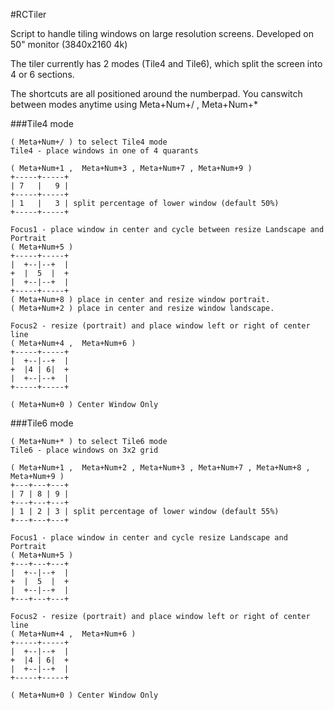 #RCTiler

Script to handle tiling windows on large resolution screens. Developed on 50" monitor (3840x2160 4k)

The tiler currently has 2 modes (Tile4 and Tile6), which split the screen into 4 or 6 sections.

The shortcuts are all positioned around the numberpad.
You canswitch between modes anytime using Meta+Num+/ , Meta+Num+*

###Tile4 mode
```
( Meta+Num+/ ) to select Tile4 mode
Tile4 - place windows in one of 4 quarants

( Meta+Num+1 ,  Meta+Num+3 , Meta+Num+7 , Meta+Num+9 )
+-----+-----+
| 7   |   9 |
+-----+-----+
| 1   |   3 | split percentage of lower window (default 50%)
+-----+-----+

Focus1 - place window in center and cycle between resize Landscape and Portrait
( Meta+Num+5 )
+-----+-----+
|  +--|--+  |
+  |  5  |  +
|  +--|--+  |
+-----+-----+
( Meta+Num+8 ) place in center and resize window portrait.
( Meta+Num+2 ) place in center and resize window landscape.

Focus2 - resize (portrait) and place window left or right of center line
( Meta+Num+4 ,  Meta+Num+6 )
+-----+-----+
|  +--|--+  |
+  |4 | 6|  +
|  +--|--+  |
+-----+-----+

( Meta+Num+0 ) Center Window Only

```

###Tile6 mode
```
( Meta+Num+* ) to select Tile6 mode
Tile6 - place windows on 3x2 grid

( Meta+Num+1 ,  Meta+Num+2 , Meta+Num+3 , Meta+Num+7 , Meta+Num+8 , Meta+Num+9 )
+---+---+---+
| 7 | 8 | 9 |
+---+---+---+
| 1 | 2 | 3 | split percentage of lower window (default 55%)
+---+---+---+

Focus1 - place window in center and cycle resize Landscape and Portrait
( Meta+Num+5 )
+---+---+---+
|  +--|--+  |
+  |  5  |  +
|  +--|--+  |
+---+---+---+

Focus2 - resize (portrait) and place window left or right of center line
( Meta+Num+4 ,  Meta+Num+6 )
+-----+-----+
|  +--|--+  |
+  |4 | 6|  +
|  +--|--+  |
+-----+-----+

( Meta+Num+0 ) Center Window Only

```
